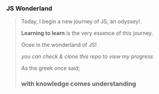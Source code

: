 ### JS Wonderland ###

> Today, I begin a new journey of JS, an odyssey!.
>
> <strong>Learning to learn</strong> is the very essence of this journey.
>
> Ocee in the wonderland of JS!
>
>
> <!-- The journey is going well so far. Sonic-rocket happy! -->
>
> <em>you can check & clone this repo to view my progress</em>
>
> As the greek once said;
> <h3>with knowledge comes understanding</h3>